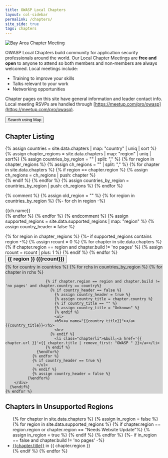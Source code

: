 ```yaml
---
title: OWASP Local Chapters
layout: col-sidebar
permalink: /chapters/
site_side: true
tags: chapters
---
```


<!-- rebuild 1 -->

<style>
  .chapterli {
   -webkit-box-sizing: border-box;
   -moz-box-sizing: border-box;
   box-sizing: border-box;
   display: inline-block;
   width   : 24%;
   padding : 15px; /* this will be applied internally, due to 
                      box-sizing property */
   vertical-align: text-top;
}

.chapter-panel {
  background-color: lightgray;
  margin-bottom: 6px;
}
</style>
<img src="/assets/images/web/chaper-wide.jpg" alt="Bay Area Chapter Meeting">

OWASP Local Chapters build community for application security professionals around the world. Our Local Chapter Meetings are **free and open** to anyone to attend so both members and non-members are always welcomed. Local meetings include:

- Training to improve your skills
- Talks relevant to your work
- Networking opportunities

Chapter pages on this site have general information and leader contact info. Local meeting RSVPs are handled through [https://meetup.com/pro/owasp](https://meetup.com/pro/owasp).


<a href="https://meetup.com/pro/owasp" target="_blank" rel="noopener"><button class="cta-button grey">Search using Map</button></a>

<!--
<div>
<label for='chapters-filter'>Filter List:</label>
<input type='text' id='chapters-filter'>
</div>
-->


## Chapter Listing
{% assign countries = site.data.chapters | map: "country" | uniq | sort %}
{% assign chapter_regions = site.data.chapters | map: "region" | uniq | sort%}
{% assign countries_by_region = "" | split: "," %}
{% for region in chapter_regions %}
  {% assign ch_regions = "" | split: "," %}
  {% for chapter in site.data.chapters %}
    {% if region == chapter.region %}
      {% assign ch_regions = ch_regions | push: chapter %}      
    {% endif %}
  {% endfor %}
  {% assign countries_by_region = countries_by_region | push: ch_regions %}
{% endfor %}

{% comment %}
{% assign old_region = "" %}
{% for region in countries_by_region %}
  {%- for ch in region -%}
    <div>{{ch.name}}</div>
  {% endfor %}
{% endfor %}
{% endcomment %}
{% assign supported_regions = site.data.supported_regions | map: "region" %}
{% assign country_header = false %} 
<div class='chapters-list corp_member_div' id='chapters-list'>
    {% for region in chapter_regions %}
      {%- if supported_regions contains region -%}
        {% assign rcount = 0 %}       
        {% for chapter in site.data.chapters %}
          {% if chapter.region == region and chapter.build != 'no pages' %}
            {% assign rcount = rcount | plus: 1 %}
          {% endif %}
        {% endfor %}  
        <button class='accordion' style="margin-bottom: 3px;font-weight: bold; font-size: larger;"> {{ region }} ({{rcount}})</button>
        <div class='panel chapter-panel'>
              {% for country in countries %}
                {% for rchs in countries_by_region %}
                  {% for chapter in rchs %}
                    
                      {% if chapter.region == region and chapter.build != 'no pages' and chapter.country == country%}
                        {% if country_header == false %}
                          {% assign country_header = true %}
                          {% assign country_title = chapter.country %}
                          {% if country_title == "" %}
                          {% assign country_title = "Unknown" %}
                          {% endif %}                          
                          <ul>
                          <h5><a name="{{country_title}}"></a>{{country_title}}</h5>                        
                          <hr>
                        {% endif %}
                          <li class="chapterli">&bull;<a href='{{ chapter.url }}'>{{ chapter.title | remove_first: "OWASP " }}</a></li>
                      {% endif %}                                                                                               
                  {%endfor%}
                {% endfor %}                                 
                {% if country_header == true %}
                  </ul>
                {% endif %}                  
                {% assign country_header = false %}                                              
              {%endfor%}
        </div>
      {%endif%}
    {% endfor %}
</div>


## Chapters in Unsupported Regions
<ul>
{% for chapter in site.data.chapters %}
    {% assign in_region = false %}
    {% for region in site.data.supported_regions %}
        {% if chapter.region == region.region or chapter.region == "Needs Website Update"%}
            {% assign in_region = true %}
        {% endif %}
    {% endfor %}
    {%- if in_region == false and chapter.build != 'no pages' -%}
    <li><a href="{{chapter.url}}">{{chapter.title}}</a> in {{ chapter.region }}</li>
    {% endif %}
{% endfor %}
</ul>

<script type='text/javascript'>
    var all = "{{ site.data.chapters | jsonify | replace: '"', '\"' | replace: '\t', ' ' }}";
    var chapters = JSON.parse(all);
    var default_chapters = "";
    chapters = chapters.sort(function (a, b) {
      if(a.region > b.region) 
        return 1;
      else if(b.region > a.region)
        return -1;
      else
        return 0; 
    });

    function getLeaderEmailsForGroup(inleaders, group_name){
        var emails = 'mailto:';
        for(x = 0; x < inleaders.length; x++)
        {
          if(inleaders[x].group == group_name)
          {
            emails += inleaders[x].email.replace('mailto://','').replace('mailto:','');
            emails += ",";
          }
        }
        emails = emails.substring(0, emails.length - 1);
        return emails;
    }
    
    $("#chapters-filter").keyup(function(e) {
        var code = e.keyCode ? e.keyCode : e.which;
        if (code == 13) {  // Enter keycode
            if(default_chapters == "") {
              default_chapters = $('#chapters-list').html();
            }
            var filter = $('#chapters-filter').val();
            filter = filter.toLowerCase();

            if ( filter.trim() == "") {
              $("#chapters-list").html(default_chapters);
              return; 
            }
            var fchapters = []; 
            
            for(i = 0; i < chapters.length; i++){
              var region = chapters[i].region.toLowerCase();
              var title = chapters[i].title.toLowerCase();
              var country = "";
              if(chapters[i].country) {
                country = chapters[i].country.toLowerCase();
              }
              //var country = chapters[i].country.toLowerCase();//
              if(chapters[i].build != 'no pages' && (filter == '' || region.indexOf(filter) > -1 || title.indexOf(filter) > -1 || country.indexOf(filter) > -1))
              {
                fchapters.push(chapters[i]);
              }
            }
            var html = "<ul>";
            
            for(i = 0; i < fchapters.length; i++){

                  region = fchapters[i].region;
                  html += "<li><a href='" + fchapters[i].url + "'>";
                  html += region + ":" + fchapters[i].title + "</a></li>";
                }
            
            html += "</ul>";
            $('#chapters-list').html(html);
          }          
      });    
      
    $(".accordion").click(function () {
                  $(this).toggleClass("active");
                  if($(this).next('.panel').css('display') != 'none'){
                    $(this).next('.panel').css('display', 'none');
                  }
                  else {
                    $(this).next('.panel').css('display', 'block');
                  }
                });
}
</script>

